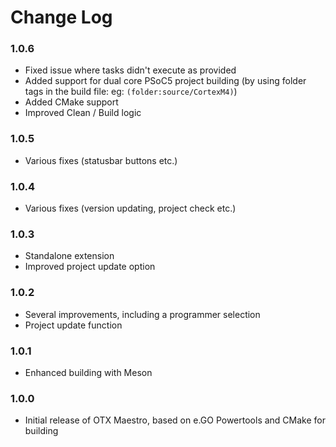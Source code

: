 # Change Log

### 1.0.6

- Fixed issue where tasks didn't execute as provided
- Added support for dual core PSoC5 project building (by using folder tags in the build file: eg: `(folder:source/CortexM4)`)
- Added CMake support
- Improved Clean / Build logic

### 1.0.5

- Various fixes (statusbar buttons etc.)

### 1.0.4

- Various fixes (version updating, project check etc.)

### 1.0.3

- Standalone extension
- Improved project update option

### 1.0.2

- Several improvements, including a programmer selection
- Project update function

### 1.0.1

- Enhanced building with Meson

### 1.0.0

- Initial release of OTX Maestro, based on e.GO Powertools and CMake for building